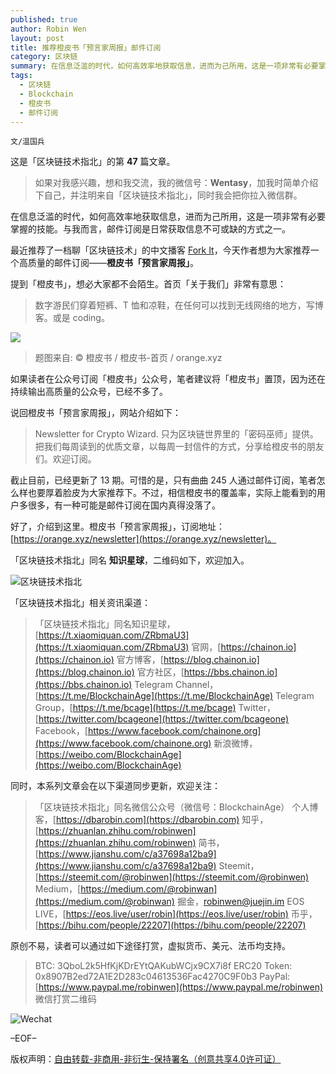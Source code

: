 ```yaml
---
published: true
author: Robin Wen
layout: post
title: 推荐橙皮书「预言家周报」邮件订阅
category: 区块链
summary: 在信息泛滥的时代，如何高效率地获取信息，进而为己所用，这是一项非常有必要掌握的技能。与我而言，邮件订阅是日常获取信息不可或缺的方式之一。截止目前，已经更新了 13 期。可惜的是，只有曲曲 245 人通过邮件订阅，笔者怎么样也要厚着脸皮为大家推荐下。不过，相信橙皮书的覆盖率，实际上能看到的用户多很多，有一种可能是邮件订阅在国内真得没落了吧。
tags:
  - 区块链
  - Blockchain
  - 橙皮书
  - 邮件订阅
---
```


`文/温国兵`

这是「区块链技术指北」的第 **47** 篇文章。

> 如果对我感兴趣，想和我交流，我的微信号：**Wentasy**，加我时简单介绍下自己，并注明来自「区块链技术指北」，同时我会把你拉入微信群。

在信息泛滥的时代，如何高效率地获取信息，进而为己所用，这是一项非常有必要掌握的技能。与我而言，邮件订阅是日常获取信息不可或缺的方式之一。

最近推荐了一档聊「区块链技术」的中文播客 [Fork It](https://dbarobin.com/2019/03/03/forkit)，今天作者想为大家推荐一个高质量的邮件订阅——**橙皮书「预言家周报」**。

提到「橙皮书」，想必大家都不会陌生。首页「关于我们」非常有意思：

> 数字游民们穿着短裤、T 恤和凉鞋，在任何可以找到无线网络的地方，写博客。或是 coding。

![](https://cdn.wenguobing.com/DY4LaPa.png)

> 题图来自: © 橙皮书 / 橙皮书-首页 / orange.xyz

如果读者在公众号订阅「橙皮书」公众号，笔者建议将「橙皮书」置顶，因为还在持续输出高质量的公众号，已经不多了。

说回橙皮书「预言家周报」，网站介绍如下：

> Newsletter for Crypto Wizard. 只为区块链世界里的「密码巫师」提供。把我们每周读到的优质文章，以每周一封信件的方式，分享给橙皮书的朋友们。欢迎订阅。

截止目前，已经更新了 13 期。可惜的是，只有曲曲 245 人通过邮件订阅，笔者怎么样也要厚着脸皮为大家推荐下。不过，相信橙皮书的覆盖率，实际上能看到的用户多很多，有一种可能是邮件订阅在国内真得没落了。

好了，介绍到这里。橙皮书「预言家周报」，订阅地址：[https://orange.xyz/newsletter](https://orange.xyz/newsletter)。

「区块链技术指北」同名 **知识星球**，二维码如下，欢迎加入。

![区块链技术指北](https://cdn.wenguobing.com/3YzonTR.png)

「区块链技术指北」相关资讯渠道：

> 「区块链技术指北」同名知识星球，[https://t.xiaomiquan.com/ZRbmaU3](https://t.xiaomiquan.com/ZRbmaU3)
> 官网，[https://chainon.io](https://chainon.io)
> 官方博客，[https://blog.chainon.io](https://blog.chainon.io)
> 官方社区，[https://bbs.chainon.io](https://bbs.chainon.io)
> Telegram Channel，[https://t.me/BlockchainAge](https://t.me/BlockchainAge)
> Telegram Group，[https://t.me/bcage](https://t.me/bcage)
> Twitter，[https://twitter.com/bcageone](https://twitter.com/bcageone)
> Facebook，[https://www.facebook.com/chainone.org](https://www.facebook.com/chainone.org)
> 新浪微博，[https://weibo.com/BlockchainAge](https://weibo.com/BlockchainAge)

同时，本系列文章会在以下渠道同步更新，欢迎关注：

> 「区块链技术指北」同名微信公众号（微信号：BlockchainAge）
> 个人博客，[https://dbarobin.com](https://dbarobin.com)
> 知乎，[https://zhuanlan.zhihu.com/robinwen](https://zhuanlan.zhihu.com/robinwen)
> 简书，[https://www.jianshu.com/c/a37698a12ba9](https://www.jianshu.com/c/a37698a12ba9)
> Steemit，[https://steemit.com/@robinwen](https://steemit.com/@robinwen)
> Medium，[https://medium.com/@robinwan](https://medium.com/@robinwan)
> 掘金，[robinwen@juejin.im](https://juejin.im/user/5673ccae60b2260ee435f89a/posts)
> EOS LIVE，[https://eos.live/user/robin](https://eos.live/user/robin)
> 币乎，[https://bihu.com/people/22207](https://bihu.com/people/22207)

原创不易，读者可以通过如下途径打赏，虚拟货币、美元、法币均支持。

> BTC: 3QboL2k5HfKjKDrEYtQAKubWCjx9CX7i8f
> ERC20 Token: 0x8907B2ed72A1E2D283c04613536Fac4270C9F0b3
> PayPal: [https://www.paypal.me/robinwen](https://www.paypal.me/robinwen)
> 微信打赏二维码

![Wechat](https://cdn.wenguobing.com/SzoNl5b.jpg)

–EOF–

版权声明：[自由转载-非商用-非衍生-保持署名（创意共享4.0许可证）](http://creativecommons.org/licenses/by-nc-nd/4.0/deed.zh)

